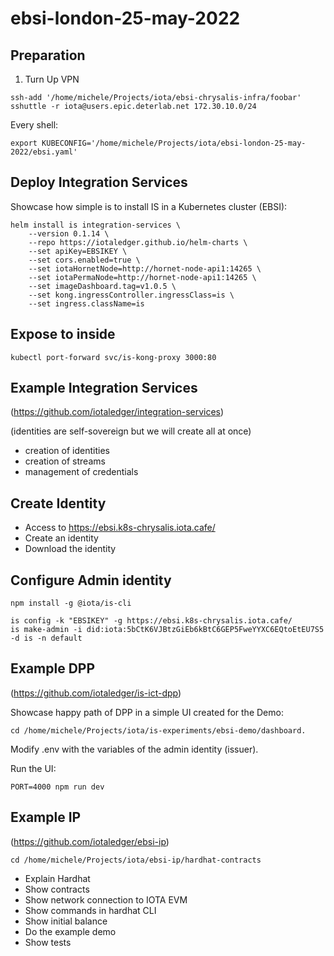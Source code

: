# ebsi-london-25-may-2022

## Preparation

1) Turn Up VPN

```
ssh-add '/home/michele/Projects/iota/ebsi-chrysalis-infra/foobar'
sshuttle -r iota@users.epic.deterlab.net 172.30.10.0/24
```

Every shell:

```
export KUBECONFIG='/home/michele/Projects/iota/ebsi-london-25-may-2022/ebsi.yaml'
```

## Deploy Integration Services

Showcase how simple is to install IS in a Kubernetes cluster (EBSI):

```
helm install is integration-services \
	--version 0.1.14 \
	--repo https://iotaledger.github.io/helm-charts \
	--set apiKey=EBSIKEY \
	--set cors.enabled=true \
	--set iotaHornetNode=http://hornet-node-api1:14265 \
	--set iotaPermaNode=http://hornet-node-api1:14265 \
	--set imageDashboard.tag=v1.0.5 \
	--set kong.ingressController.ingressClass=is \
	--set ingress.className=is
```

## Expose to inside

```
kubectl port-forward svc/is-kong-proxy 3000:80
```

## Example Integration Services
(https://github.com/iotaledger/integration-services)

(identities are self-sovereign but we will create all at once)

- creation of identities
- creation of streams
- management of credentials

## Create Identity

- Access to https://ebsi.k8s-chrysalis.iota.cafe/
- Create an identity
- Download the identity

## Configure Admin identity

```
npm install -g @iota/is-cli
```

```
is config -k "EBSIKEY" -g https://ebsi.k8s-chrysalis.iota.cafe/
is make-admin -i did:iota:5bCtK6VJBtzGiEb6kBtC6GEP5FweYYXC6EQtoEtEU7S5 -d is -n default
```

## Example DPP
(https://github.com/iotaledger/is-ict-dpp)

Showcase happy path of DPP in a simple UI created for the Demo:

```
cd /home/michele/Projects/iota/is-experiments/ebsi-demo/dashboard.
```

Modify .env with the variables of the admin identity (issuer).

Run the UI:

```
PORT=4000 npm run dev
```

## Example IP
(https://github.com/iotaledger/ebsi-ip)

```
cd /home/michele/Projects/iota/ebsi-ip/hardhat-contracts 
```

- Explain Hardhat
- Show contracts
- Show network connection to IOTA EVM
- Show commands in hardhat CLI
- Show initial balance
- Do the example demo
- Show tests
